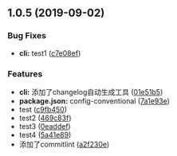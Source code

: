 ## 1.0.5 (2019-09-02)


### Bug Fixes

* **cli:** test1 ([c7e08ef](https://github.com/panruiplay/my-courseware/commit/c7e08ef))


### Features

* **cli:** 添加了changelog自动生成工具 ([01e51b5](https://github.com/panruiplay/my-courseware/commit/01e51b5))
* **package.json:** config-conventional ([7a1e93e](https://github.com/panruiplay/my-courseware/commit/7a1e93e))
* test ([c9fb450](https://github.com/panruiplay/my-courseware/commit/c9fb450))
* test2 ([469c83f](https://github.com/panruiplay/my-courseware/commit/469c83f))
* test3 ([0eaddef](https://github.com/panruiplay/my-courseware/commit/0eaddef))
* test4 ([5a41e89](https://github.com/panruiplay/my-courseware/commit/5a41e89))
* 添加了commitlint ([a2f230e](https://github.com/panruiplay/my-courseware/commit/a2f230e))



